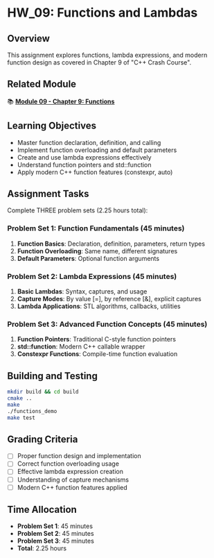 # HW_09: Functions and Lambdas

## Overview
This assignment explores functions, lambda expressions, and modern function design as covered in Chapter 9 of "C++ Crash Course".

## Related Module
📚 **[Module 09 - Chapter 9: Functions](../)**

## Learning Objectives
- Master function declaration, definition, and calling
- Implement function overloading and default parameters
- Create and use lambda expressions effectively
- Understand function pointers and std::function
- Apply modern C++ function features (constexpr, auto)

## Assignment Tasks
Complete THREE problem sets (2.25 hours total):

### Problem Set 1: Function Fundamentals (45 minutes)
1. **Function Basics**: Declaration, definition, parameters, return types
2. **Function Overloading**: Same name, different signatures
3. **Default Parameters**: Optional function arguments

### Problem Set 2: Lambda Expressions (45 minutes)
1. **Basic Lambdas**: Syntax, captures, and usage
2. **Capture Modes**: By value [=], by reference [&], explicit captures
3. **Lambda Applications**: STL algorithms, callbacks, utilities

### Problem Set 3: Advanced Function Concepts (45 minutes)
1. **Function Pointers**: Traditional C-style function pointers
2. **std::function**: Modern C++ callable wrapper
3. **Constexpr Functions**: Compile-time function evaluation

## Building and Testing
```bash
mkdir build && cd build
cmake ..
make
./functions_demo
make test
```

## Grading Criteria
- [ ] Proper function design and implementation
- [ ] Correct function overloading usage
- [ ] Effective lambda expression creation
- [ ] Understanding of capture mechanisms
- [ ] Modern C++ function features applied

## Time Allocation
- **Problem Set 1**: 45 minutes
- **Problem Set 2**: 45 minutes
- **Problem Set 3**: 45 minutes
- **Total**: 2.25 hours
